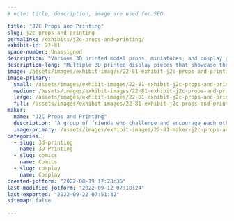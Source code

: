 ```yaml
---
# note: title, description, image are used for SEO

title: "J2C Props and Printing"
slug: j2c-props-and-printing
permalink: /exhibits/j2c-props-and-printing/
exhibit-id: 22-81
space-number: Unassigned
description: "Various 3D printed model props, miniatures, and cosplay pieces."
description-long: "Multiple 3D printed display pieces that showcase the groups expertise in printing, painting, and lighting. The pieces demonstrate various techniques from electronics and lighting, to airbrushing and glow paint. All of the props and miniatures are 3D printed using ABS, PLA, and Resin in a variety of scales from 1/6th to life size."
image: /assets/images/exhibit-images/22-81-exhibit-j2c-props-and-printing-43-apppicture-231-large.png
image-primary: 
  small: /assets/images/exhibit-images/22-81-exhibit-j2c-props-and-printing-43-apppicture-231-small.png
  medium: /assets/images/exhibit-images/22-81-exhibit-j2c-props-and-printing-43-apppicture-231-medium.png
  large: /assets/images/exhibit-images/22-81-exhibit-j2c-props-and-printing-43-apppicture-231-large.png
  full: /assets/images/exhibit-images/22-81-exhibit-j2c-props-and-printing-43-apppicture-231-full.png
maker: 
  name: "J2C Props and Printing"
  description: "A group of friends who challenge and encourage each other to learn and improve the quality of their 3D prop printing, cosplay, model making, and painting."
  image-primary: /assets/images/exhibit-images/22-81-maker-j2c-props-and-printing-apppicture-medium.png
categories: 
  - slug: 3d-printing
    name: 3D Printing
  - slug: comics
    name: Comics
  - slug: cosplay
    name: Cosplay
created-jotform: "2022-08-19 17:28:36"
last-modified-jotform: "2022-09-12 07:18:24"
last-exported: "2022-09-22 07:51:32"
sitemap: false

---
```

